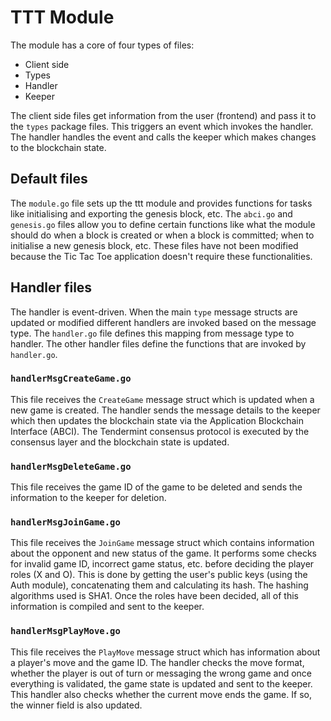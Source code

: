 # TTT Module 

The module has a core of four types of files: 

-	Client side 
-	Types 
-	Handler 
-	Keeper 

The client side files get information from the user (frontend) and pass it to the `types` package files. This triggers an event which invokes the handler. The handler handles the event and calls the keeper which makes changes to the blockchain state. 

## Default files 

The `module.go` file sets up the ttt module and provides functions for tasks like initialising and exporting the genesis block, etc. The `abci.go` and `genesis.go` files allow you to define certain functions like what the module should do when a block is created or when a block is committed; when to initialise a new genesis block, etc. These files have not been modified because the Tic Tac Toe application doesn't require these functionalities. 

## Handler files

The handler is event-driven. When the main `type` message structs are updated or modified different handlers are invoked based on the message type. The `handler.go` file defines this mapping from message type to handler. The other handler files define the functions that are invoked by `handler.go`. 

### `handlerMsgCreateGame.go`

This file receives the `CreateGame` message struct which is updated when a new game is created. The handler sends the message details to the keeper which then updates the blockchain state via the Application Blockchain Interface (ABCI). The Tendermint consensus protocol is executed by the consensus layer and the blockchain state is updated. 

### `handlerMsgDeleteGame.go`

This file receives the game ID of the game to be deleted and sends the information to the keeper for deletion. 

### `handlerMsgJoinGame.go`

This file receives the `JoinGame` message struct which contains information about the opponent and new status of the game. It performs some checks for invalid game ID, incorrect game status, etc. before deciding the player roles (X and O). This is done by getting the user's public keys (using the Auth module), concatenating them and calculating its hash. The hashing algorithms used is SHA1. Once the roles have been decided, all of this information is compiled and sent to the keeper. 

### `handlerMsgPlayMove.go`

This file receives the `PlayMove` message struct which has information about a player's move and the game ID. The handler checks the move format, whether the player is out of turn or messaging the wrong game and once everything is validated, the game state is updated and sent to the keeper. This handler also checks whether the current move ends the game. If so, the winner field is also updated. 
